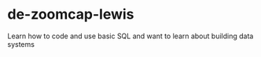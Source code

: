 # de-zoomcap-lewis
Learn how to code and use basic SQL and want to learn about building data systems
